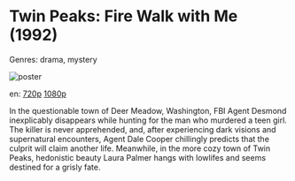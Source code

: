# Twin Peaks: Fire Walk with Me (1992)

Genres: drama, mystery

![poster](http://image.tmdb.org/t/p/w500/tOQekTHJmVCgfUYXTb6dLAu6l8W.jpg)

en:
  [720p](magnet:?xt=urn:btih:a23692636c3f47596669fef19c5c31d14b939293&dn=Twin+Peaks+Fire+Walk+with+Me+(1992)&tr=udp%3A%2F%2Ftracker.yify-torrents.com%2Fannounce&tr=udp%3A%2F%2Fopen.demonii.com%3A1337%2Fannounce&tr=udp%3A%2F%2Fexodus.desync.com%3A6969&tr=udp%3A%2F%2Ftracker.istole.it%3A80&tr=udp%3A%2F%2Ftracker.publicbt.com%3A80&tr=udp%3A%2F%2Ftracker.publichd.eu%3A80%2Fannounce&tr=udp%3A%2F%2Ftracker.openbittorrent.com%3A80%2Fannounce&tr=udp%3A%2F%2Fcoppersurfer.tk%3A6969%2Fannounce)
  [1080p](magnet:?xt=urn:btih:6FA7649645A6F31E1F46ECF3773CECD8D407B1CF&tr=udp://glotorrents.pw:6969/announce&tr=udp://tracker.opentrackr.org:1337/announce&tr=udp://torrent.gresille.org:80/announce&tr=udp://tracker.openbittorrent.com:80&tr=udp://tracker.coppersurfer.tk:6969&tr=udp://tracker.leechers-paradise.org:6969&tr=udp://p4p.arenabg.ch:1337&tr=udp://tracker.internetwarriors.net:1337)
  


In the questionable town of Deer Meadow, Washington, FBI Agent Desmond inexplicably disappears while hunting for the man who murdered a teen girl. The killer is never apprehended, and, after experiencing dark visions and supernatural encounters, Agent Dale Cooper chillingly predicts that the culprit will claim another life. Meanwhile, in the more cozy town of Twin Peaks, hedonistic beauty Laura Palmer hangs with lowlifes and seems destined for a grisly fate.